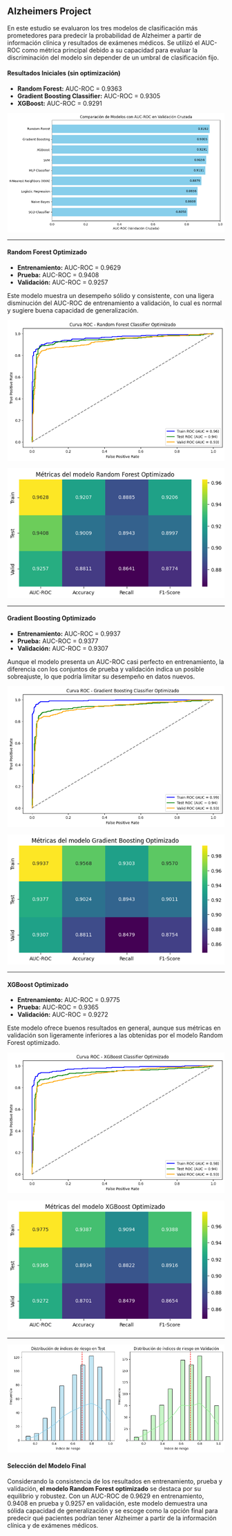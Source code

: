 ## Alzheimers Project

En este estudio se evaluaron los tres modelos de clasificación más prometedores para predecir la probabilidad de Alzheimer a partir de información clínica y resultados de exámenes médicos. Se utilizó el AUC-ROC como métrica principal debido a su capacidad para evaluar la discriminación del modelo sin depender de un umbral de clasificación fijo.

#### Resultados Iniciales (sin optimización)
- **Random Forest:** AUC-ROC = 0.9363  
- **Gradient Boosting Classifier:** AUC-ROC = 0.9305  
- **XGBoost:** AUC-ROC = 0.9291

![Comparacion de Modelos](img/comparacion_modelos_val_cross_relevantes.png)

---

#### Random Forest Optimizado
- **Entrenamiento:** AUC-ROC = 0.9629  
- **Prueba:** AUC-ROC = 0.9408  
- **Validación:** AUC-ROC = 0.9257  

Este modelo muestra un desempeño sólido y consistente, con una ligera disminución del AUC-ROC de entrenamiento a validación, lo cual es normal y sugiere buena capacidad de generalización.

![Random Forest Optimizado](img/curva_roc_random_forest_classifier_opt_relevantes.png)

![Metricas de Random Forest Optimizado](img/metricas_random_forest_classifier_opt.png)


---

#### Gradient Boosting Optimizado
- **Entrenamiento:** AUC-ROC = 0.9937  
- **Prueba:** AUC-ROC = 0.9377  
- **Validación:** AUC-ROC = 0.9307  

Aunque el modelo presenta un AUC-ROC casi perfecto en entrenamiento, la diferencia con los conjuntos de prueba y validación indica un posible sobreajuste, lo que podría limitar su desempeño en datos nuevos.

![Gradient Boosting Optimizado](img/curva_roc_random_gradient_boosting_classifier_opt_relevantes.png)

![Metricas de Gradient Boosting Optimizado](img/metricas_gradient_bossting_opt.png)

---

#### XGBoost Optimizado
- **Entrenamiento:** AUC-ROC = 0.9775  
- **Prueba:** AUC-ROC = 0.9365  
- **Validación:** AUC-ROC = 0.9272  

Este modelo ofrece buenos resultados en general, aunque sus métricas en validación son ligeramente inferiores a las obtenidas por el modelo Random Forest optimizado.

![XGBoost Optimizado](img/curva_roc_random_xgboost_classifier_opt_relevantes.png)

![Metrica de XGBoost Optimizado](img/metricas_random_xgboster_opt.png)

---

![Distribucion de indice de Riesgo](img/Distribucion_indices_riesgo_test_valid.png)

#### Selección del Modelo Final

Considerando la consistencia de los resultados en entrenamiento, prueba y validación, **el modelo Random Forest optimizado** se destaca por su equilibrio y robustez. Con un AUC-ROC de 0.9629 en entrenamiento, 0.9408 en prueba y 0.9257 en validación, este modelo demuestra una sólida capacidad de generalización y se escoge como la opción final para predecir qué pacientes podrían tener Alzheimer a partir de la información clínica y de exámenes médicos.

